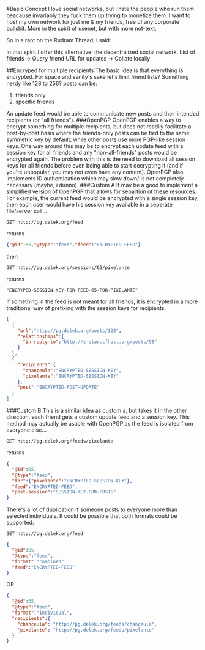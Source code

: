 #Basic Concept
I love social networks, but I hate the people who run them beacause invariably they fuck them up trying to monetize them. I want to host my own network for just me & my friends, free of any corporate bullshit. More in the spirit of usenet, but with more not-text.

So in a rant on the Rudram Thread, I said: 


In that spirit I offer this alternative: the decentralized social network.
List of friends -> Query friend URL for updates -> Collate locally

##Encryped for multiple recipients
The basic idea is that everything is encrypted. For space and sanity's sake let's limit friend lists? Something nerdy like 128 to 256?
posts can be:

1. friends only
2. specific friends

An update feed would be able to communicate new posts and their intended recipients (or "all friends"). 
###OpenPGP
OpenPGP enables a way to encrypt something for multiple recipients, but does not readily facilitate a post-by-post basis where the friends-only posts can be tied to the same symmetric key by default, while other posts use more PGP-like session keys. One way around this may be to encrypt each update feed with a session key for all friends and any "non-all-friends" posts would be encrypted again. The problem with this is the need to download all session keys for all friends before even being able to start decrypting it (and if you're unpopular, you may not even have any content). OpenPGP also implements ID authentication which may slow down/ is not completely necessary (maybe, i dunno).
###Custom A
It may be a good to implement a simplified version of OpenPGP that allows for separtion of these resources. For example, the current feed would be encrypted with a single session key, then each user would have his session key available in a seperate file/server call...
```
GET http://pg.delek.org/feed
```
returns
```JSON
{"@id":65,"@type":"feed","feed":"ENCRYPTED-FEED"}
```
then 
```
GET http://pg.delek.org/sessions/65/pixelante
```
returns
```
"ENCRYPED-SESSION-KEY-FOR-FEED-65-FOR-PIXELANTE"
```

If something in the feed is not meant for all friends, it is encrypted in a more traditional way of prefixing with the session keys for recipients.
```JSON
[
  {
    "url":"http://pg.delek.org/posts/123",
    "relationships":{
      "in-reply-to":"http://z-star.cfhost.org/posts/98"
    }
  },
  {
    "recipients":{
      "chanceula":"ENCRYPTED-SESSION-KEY",
      "pixelante":"ENCRYPTED-SESSION-KEY"
    },
    "post":"ENCRYPTED-POST-UPDATE"
  }
]
```
###Custom B
This is a similar idea as custom a, but takes it in the other direction. each friend gets a custom update feed and a session key. This method may actually be usable with OpenPGP as the feed is isolated from everyone else...
```
GET http://pg.delek.org/feeds/pixelante
```
returns
```JSON
{
  "@id":65,
  "@type":"feed",
  "for":{"pixelante":"ENCRYPTED-SESSION-KEY"},
  "feed":"ENCRYPTED-FEED",
  "post-session":"SESSION-KEY-FOR-POSTS"
}
```
There's a lot of duplication if someone posts to everyone more than selected individuals. It could be possible that both formats could be supported:
```HTTP
GET http://pg.delek.org/feed
```
```JSON
{
  "@id":65,
  "@type":"feed",
  "format":"combined",
  "feed":"ENCRYPTED-FEED"
}
```
OR
```JSON
{
  "@id":65,
  "@type":"feed",
  "format":"individual",
  "recipients":{
    "chanceula": "http://pg.delek.org/feeds/chanceula",
    "pixelante": "http://pg.delek.org/feeds/pixelante"
  }
}
```
